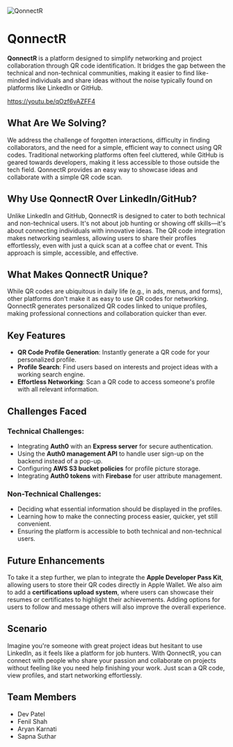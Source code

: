 
![QonnectR](https://github.com/user-attachments/assets/4cbc2913-55d4-4838-b470-0dea438e73f2)

# QonnectR

**QonnectR** is a platform designed to simplify networking and project collaboration through QR code identification. It bridges the gap between the technical and non-technical communities, making it easier to find like-minded individuals and share ideas without the noise typically found on platforms like LinkedIn or GitHub.

https://youtu.be/qOzf6vAZFF4

## What Are We Solving?

We address the challenge of forgotten interactions, difficulty in finding collaborators, and the need for a simple, efficient way to connect using QR codes. Traditional networking platforms often feel cluttered, while GitHub is geared towards developers, making it less accessible to those outside the tech field. QonnectR provides an easy way to showcase ideas and collaborate with a simple QR code scan.

## Why Use QonnectR Over LinkedIn/GitHub?

Unlike LinkedIn and GitHub, QonnectR is designed to cater to both technical and non-technical users. It's not about job hunting or showing off skills—it's about connecting individuals with innovative ideas. The QR code integration makes networking seamless, allowing users to share their profiles effortlessly, even with just a quick scan at a coffee chat or event. This approach is simple, accessible, and effective.

## What Makes QonnectR Unique?

While QR codes are ubiquitous in daily life (e.g., in ads, menus, and forms), other platforms don't make it as easy to use QR codes for networking. QonnectR generates personalized QR codes linked to unique profiles, making professional connections and collaboration quicker than ever.

## Key Features

- **QR Code Profile Generation**: Instantly generate a QR code for your personalized profile.
- **Profile Search**: Find users based on interests and project ideas with a working search engine.
- **Effortless Networking**: Scan a QR code to access someone's profile with all relevant information.

## Challenges Faced

### Technical Challenges:
- Integrating **Auth0** with an **Express server** for secure authentication.
- Using the **Auth0 management API** to handle user sign-up on the backend instead of a pop-up.
- Configuring **AWS S3 bucket policies** for profile picture storage.
- Integrating **Auth0 tokens** with **Firebase** for user attribute management.

### Non-Technical Challenges:
- Deciding what essential information should be displayed in the profiles.
- Learning how to make the connecting process easier, quicker, yet still convenient.
- Ensuring the platform is accessible to both technical and non-technical users.

## Future Enhancements

To take it a step further, we plan to integrate the **Apple Developer Pass Kit**, allowing users to store their QR codes directly in Apple Wallet. We also aim to add a **certifications upload system**, where users can showcase their resumes or certificates to highlight their achievements. Adding options for users to follow and message others will also improve the overall experience.

## Scenario

Imagine you're someone with great project ideas but hesitant to use LinkedIn, as it feels like a platform for job hunters. With QonnectR, you can connect with people who share your passion and collaborate on projects without feeling like you need help finishing your work. Just scan a QR code, view profiles, and start networking effortlessly.


## Team Members
- Dev Patel
- Fenil Shah
- Aryan Karnati
- Sapna Suthar
